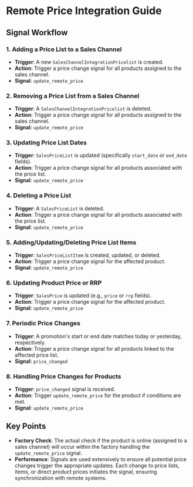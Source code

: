 # Remote Price Integration Guide

## Signal Workflow

### 1. Adding a Price List to a Sales Channel
- **Trigger**: A new `SalesChannelIntegrationPricelist` is created.
- **Action**: Trigger a price change signal for all products assigned to the sales channel.
- **Signal**: `update_remote_price`

### 2. Removing a Price List from a Sales Channel
- **Trigger**: A `SalesChannelIntegrationPricelist` is deleted.
- **Action**: Trigger a price change signal for all products assigned to the sales channel.
- **Signal**: `update_remote_price`

### 3. Updating Price List Dates
- **Trigger**: `SalesPriceList` is updated (specifically `start_date` or `end_date` fields).
- **Action**: Trigger a price change signal for all products associated with the price list.
- **Signal**: `update_remote_price`

### 4. Deleting a Price List
- **Trigger**: A `SalesPriceList` is deleted.
- **Action**: Trigger a price change signal for all products associated with the price list.
- **Signal**: `update_remote_price`

### 5. Adding/Updating/Deleting Price List Items
- **Trigger**: `SalesPriceListItem` is created, updated, or deleted.
- **Action**: Trigger a price change signal for the affected product.
- **Signal**: `update_remote_price`

### 6. Updating Product Price or RRP
- **Trigger**: `SalesPrice` is updated (e.g., `price` or `rrp` fields).
- **Action**: Trigger a price change signal for the affected product.
- **Signal**: `update_remote_price`

### 7. Periodic Price Changes
- **Trigger**: A promotion's start or end date matches today or yesterday, respectively.
- **Action**: Trigger a price change signal for all products linked to the affected price list.
- **Signal**: `price_changed`

### 8. Handling Price Changes for Products
- **Trigger**: `price_changed` signal is received.
- **Action**: Trigger `update_remote_price` for the product if conditions are met.
- **Signal**: `update_remote_price`

## Key Points
- **Factory Check**: The actual check if the product is online (assigned to a sales channel) will occur within the factory handling the `update_remote_price` signal.
- **Performance**: Signals are used extensively to ensure all potential price changes trigger the appropriate updates. Each change to price lists, items, or direct product prices initiates the signal, ensuring synchronization with remote systems.

